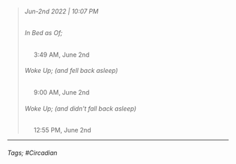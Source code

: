 >###### Jun-2nd 2022 | 10:07 PM
>###### In Bed as Of;
> $\quad$ 3:49 AM, June 2nd
>###### Woke Up; (and fell back asleep)
> $\quad$ 9:00 AM, June 2nd
>###### Woke Up; (and didn't fall back asleep)
> $\quad$ 12:55 PM, June 2nd
> <br>

--- 

###### Tags; #Circadian